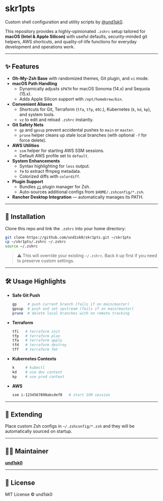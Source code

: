 # skr1pts

Custom shell configuration and utility scripts by [@und1sk0](https://github.com/und1sk0).  

This repository provides a highly-opinionated `.zshrc` setup tailored for **macOS (Intel & Apple Silicon)** with useful defaults, security-minded git helpers, AWS shortcuts, and quality-of-life functions for everyday development and operations work.  

---

## ✨ Features

- **Oh-My-Zsh Base** with randomized themes, Git plugin, and `vi` mode.  
- **macOS Path Handling**  
  - Dynamically adjusts `$PATH` for macOS Sonoma (14.x) and Sequoia (15.x).  
  - Adds Apple Silicon support with `/opt/homebrew/bin`.  
- **Convenient Aliases**  
  - Shortcuts for Git, Terraform (`tfa`, `tfp`, etc.), Kubernetes (`k`, `kd`, `kp`), and system tools.  
  - `vz` to edit and reload `.zshrc` instantly.  
- **Git Safety Nets**  
  - `gp` and `gpsup` prevent accidental pushes to `main` or `master`.  
  - `prune` helper cleans up stale local branches (with optional `-f` for force delete).  
- **AWS Utilities**  
  - `ssm` helper for starting AWS SSM sessions.  
  - Default AWS profile set to `default`.  
- **System Enhancements**  
  - Syntax highlighting for `less` output.  
  - `fm` to extract ffmpeg metadata.  
  - Colorized diffs with `colordiff`.  
- **Plugin Support**  
  - Bundles [`zi`](https://github.com/z-shell/zi) plugin manager for Zsh.  
  - Auto-sources additional configs from `$HOME/.zshconfig/*.zsh`.  
- **Rancher Desktop Integration** — automatically manages its PATH.  

---

## 🚀 Installation

Clone this repo and link the `.zshrc` into your home directory:  

```bash
git clone https://github.com/und1sk0/skr1pts.git ~/skr1pts
cp ~/skr1pts/.zshrc ~/.zshrc
source ~/.zshrc
```

> ⚠️ This will override your existing `~/.zshrc`. Back it up first if you need to preserve custom settings.  

---

## 🛠 Usage Highlights

- **Safe Git Push**  
  ```bash
  gp     # push current branch (fails if on main/master)
  gpsup  # push and set upstream (fails if on main/master)
  prune  # delete local branches with no remote tracking
  ```

- **Terraform**  
  ```bash
  tfi   # terraform init
  tfp   # terraform plan
  tfa   # terraform apply
  tfd   # terraform destroy
  tff   # terraform fmt
  ```

- **Kubernetes Contexts**  
  ```bash
  k     # kubectl
  kd    # use dev context
  kp    # use prod context
  ```

- **AWS**  
  ```bash
  ssm i-1234567890abcdef0   # start SSM session
  ```

---

## 📂 Extending

Place custom Zsh configs in `~/.zshconfig/*.zsh` and they will be automatically sourced on startup.  

---

## 🧑‍💻 Maintainer

[**und1sk0**](https://github.com/und1sk0)  

---

## 📜 License

MIT License © und1sk0  
